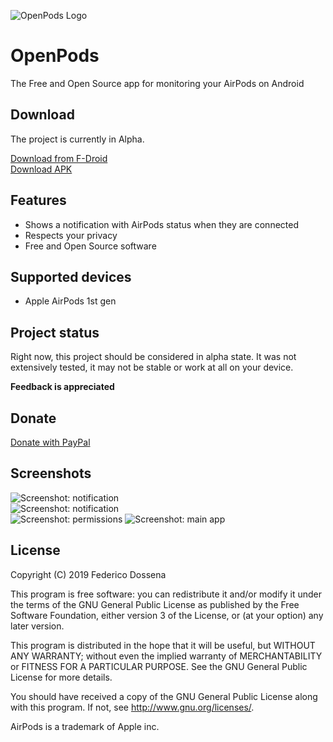 ![OpenPods Logo](https://github.com/adolfintel/OpenPods/blob/master/.github/logo.png?raw=true)

# OpenPods
The Free and Open Source app for monitoring your AirPods on Android

## Download
The project is currently in Alpha.

[Download from F-Droid](https://f-droid.org/repository/browse/?fdid=com.dosse.airpods)  
[Download APK](https://downloads.fdossena.com/geth.php?r=openpods-apk)

## Features
* Shows a notification with AirPods status when they are connected
* Respects your privacy
* Free and Open Source software

## Supported devices
* Apple AirPods 1st gen

## Project status
Right now, this project should be considered in alpha state. It was not extensively tested, it may not be stable or work at all on your device.

**Feedback is appreciated**

## Donate
[Donate with PayPal](https://www.paypal.me/sineisochronic)

## Screenshots
![Screenshot: notification](https://github.com/adolfintel/OpenPods/blob/master/.github/screen1.png?raw=true)  
![Screenshot: notification](https://github.com/adolfintel/OpenPods/blob/master/.github/screen2.png?raw=true)  
![Screenshot: permissions](https://github.com/adolfintel/OpenPods/blob/master/.github/screen3.png?raw=true)
![Screenshot: main app](https://github.com/adolfintel/OpenPods/blob/master/.github/screen4.png?raw=true)

## License
Copyright (C) 2019 Federico Dossena

This program is free software: you can redistribute it and/or modify
it under the terms of the GNU General Public License as published by
the Free Software Foundation, either version 3 of the License, or
(at your option) any later version.

This program is distributed in the hope that it will be useful,
but WITHOUT ANY WARRANTY; without even the implied warranty of
MERCHANTABILITY or FITNESS FOR A PARTICULAR PURPOSE.  See the
GNU General Public License for more details.

You should have received a copy of the GNU General Public License
along with this program.  If not, see <http://www.gnu.org/licenses/>.

AirPods is a trademark of Apple inc.
